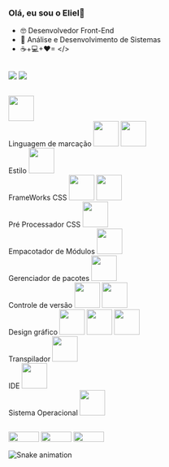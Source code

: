 ### Olá, eu sou o Eliel👋

- 🤓 Desenvolvedor Front-End 
- 🌱 Análise e Desenvolvimento de Sistemas
-  ☕+💻+❤= </>

##

<div>
 <img src="https://github-readme-stats.vercel.app/api?username=elielgomes&show_icons=true&theme=gruvbox">
 <img src="https://github-readme-stats.vercel.app/api/top-langs/?username=elielgomes&layout=compact)">
</div>

##

<div style="display: inline-block">
 
<img width="50px" height="50px" src="https://cdn.jsdelivr.net/gh/devicons/devicon/icons/javascript/javascript-original.svg" />
 
 <br>
 Linguagem de marcação
<img width="50px" height="50px" src="https://cdn.jsdelivr.net/gh/devicons/devicon/icons/html5/html5-original.svg" />
<img width="50px" height="50px" src="https://cdn.jsdelivr.net/gh/devicons/devicon/icons/markdown/markdown-original.svg" />
 
 <br>
 Estilo
<img width="50px" height="50px" src="https://cdn.jsdelivr.net/gh/devicons/devicon/icons/css3/css3-original.svg" />
 
<br>
 FrameWorks CSS
<img width="50px" height="50px" src="https://cdn.jsdelivr.net/gh/devicons/devicon/icons/bootstrap/bootstrap-original.svg" />
<img width="50px" height="50px" src="https://cdn.jsdelivr.net/gh/devicons/devicon/icons/bulma/bulma-plain.svg" />
 
<br>
 Pré Processador CSS
<img width="50px" height="50px" src="https://cdn.jsdelivr.net/gh/devicons/devicon/icons/sass/sass-original.svg" />
 
 
 <br>
 Empacotador de Módulos
<img width="50px" height="50px" src="https://cdn.jsdelivr.net/gh/devicons/devicon/icons/webpack/webpack-original.svg" />
 
 <br>
 Gerenciador de pacotes
 <img width="50px" height="50px" src="https://cdn.jsdelivr.net/gh/devicons/devicon/icons/npm/npm-original-wordmark.svg" />
 
 
  <br>
Controle de versão
<img width="50px" height="50px" src="https://cdn.jsdelivr.net/gh/devicons/devicon/icons/git/git-original.svg" />
<img width="50px" height="50px" src="https://cdn.jsdelivr.net/gh/devicons/devicon/icons/github/github-original.svg" />
 
 <br>
 Design gráfico
<img width="50px" height="50px" src="https://cdn.jsdelivr.net/gh/devicons/devicon/icons/figma/figma-original.svg" />
<img width="50px" height="50px" src="https://cdn.jsdelivr.net/gh/devicons/devicon/icons/canva/canva-original.svg" />
<img width="50px" height="50px" src="https://cdn.jsdelivr.net/gh/devicons/devicon/icons/photoshop/photoshop-plain.svg" />
 
 <br>
 Transpilador
<img width="50px" height="50px" src="https://cdn.jsdelivr.net/gh/devicons/devicon/icons/babel/babel-original.svg" />
 
 <br>
 IDE
<img width="50px" height="50px" src="https://cdn.jsdelivr.net/gh/devicons/devicon/icons/visualstudio/visualstudio-plain.svg" />
 
 <br>
 Sistema Operacional
<img width="50px" height="50px" src="https://cdn.jsdelivr.net/gh/devicons/devicon/icons/windows8/windows8-original.svg" />

          
</div>

          
<br>
  
  ##
  
 <div>
<a href="https://br.linkedin.com/in/eliel-gomes-hyertquist-49b954241" target="_blank"><img width="60" height="20" src="https://img.shields.io/badge/LinkedIn-0077B5?style=for-the-badge&logo=linkedin&logoColor=white"></a>
<a href="mailto:elielgomespg@gmail.com"><img width="60" height="20" src="https://img.shields.io/badge/Gmail-D14836?style=for-the-badge&logo=gmail&logoColor=white"></a>
<a href="mailto:elielgomespg@hotmail.com"><img width="60" height="20" src="https://img.shields.io/badge/Microsoft_Outlook-0078D4?style=for-the-badge&logo=microsoft-outlook&logoColor=white"></a>

![Snake animation](https://github.com/elielgomes/elielgomes/blob/output/github-contribution-grid-snake.svg)                                                                </div>                                                                             
                                                                                                                                                  
